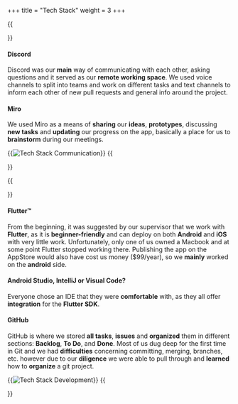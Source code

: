 +++
title = "Tech Stack"
weight = 3
+++

{{<section title="Tech Stack Com">}}
#### Discord
Discord was our **main** way of communicating with each other, asking questions and it served as our **remote working space**. We used voice channels to split into teams and work on different tasks and text channels to inform each other of new pull requests and general info around the project.

#### Miro
We used Miro as a means of **sharing** our **ideas**, **prototypes**, discussing **new tasks** and **updating** our progress on the app, basically a place for us to **brainstorm** during our meetings.

{{<image src="fertig6.png" alt="Tech Stack Communication" >}}
{{</section>}}

{{<section title="Tech Stack Dev">}}
#### Flutter™️
From the beginning, it was suggested by our supervisor that we work with **Flutter**, as it is **beginner-friendly** and can deploy on both **Android** and **iOS** with very little work. Unfortunately, only one of us owned a Macbook and at some point Flutter stopped working there. Publishing the app on the AppStore would also have cost us money ($99/year), so we **mainly** worked on the **android** side. 

#### Android Studio, IntelliJ or Visual Code?
Everyone chose an IDE that they were **comfortable** with, as they all offer **integration** for the **Flutter SDK**.

#### GitHub
GitHub is where we stored **all tasks**, **issues** and **organized** them in different sections: **Backlog**, **To Do**, and **Done**. Most of us dug deep for the first time in Git and we had **difficulties** concerning committing, merging, branches, etc. however due to our **diligence** we were able to pull through and **learned** how to **organize** a git project.

{{<image src="fertig7.png" alt="Tech Stack Development" >}}
{{</section>}}



